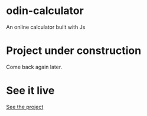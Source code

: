 # odin-calculator
An online calculator built with Js
# Project under construction 
Come back again later. 
# See it live 
[See the project](https://fideldemoz.github.io/odin-project)
